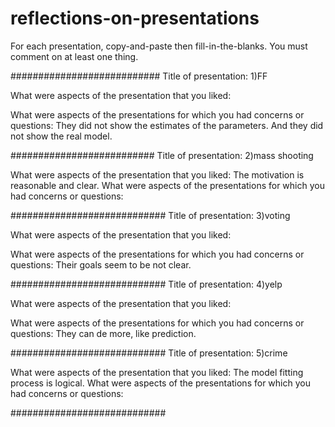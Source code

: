 # reflections-on-presentations

For each presentation, copy-and-paste then fill-in-the-blanks.  You must comment on at least one thing. 


###########################
Title of presentation: 1)FF

What were aspects of the presentation that you liked:

What were aspects of the presentations for which you had concerns or questions:
They did not show the estimates of the parameters. And they did not show the real model.

##########################
Title of presentation: 2)mass shooting

What were aspects of the presentation that you liked:
The motivation is reasonable and clear.
What were aspects of the presentations for which you had concerns or questions:

############################
Title of presentation: 3)voting

What were aspects of the presentation that you liked:

What were aspects of the presentations for which you had concerns or questions:
Their goals seem to be not clear.

############################
Title of presentation: 4)yelp

What were aspects of the presentation that you liked:

What were aspects of the presentations for which you had concerns or questions:
They can de more, like prediction.

############################
Title of presentation: 5)crime

What were aspects of the presentation that you liked:
The model fitting process is logical.
What were aspects of the presentations for which you had concerns or questions:

############################

























